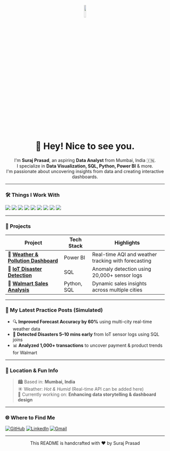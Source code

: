 <p align="center">
  <img src="https://camo.githubusercontent.com/9fd2c024a247a44434ed1c44c7c2fc2481e3333b4192330e2ae61ccfcac19d47/68747470733a2f2f656d6f6a69732e736c61636b6d6f6a69732e636f6d2f656d6f6a69732f696d616765732f313533313834393433302f343234362f626c6f622d73756e676c61737365732e6769663f31353331383439343330" width="10%" />
</p>

<h1 align="center">👋 Hey! Nice to see you.</h1>

<p align="center">
  I'm <b>Suraj Prasad</b>, an aspiring <b>Data Analyst</b> from Mumbai, India 🇮🇳.<br>
  I specialize in <b>Data Visualization, SQL, Python, Power BI</b> & more.<br>
  I'm passionate about uncovering insights from data and creating interactive dashboards.
</p>

---

### 🛠️ Things I Work With

<p>
  <img src="https://img.shields.io/badge/Python-3776AB?style=flat&logo=python&logoColor=white" />
  <img src="https://img.shields.io/badge/SQL-4479A1?style=flat&logo=postgresql&logoColor=white" />
  <img src="https://img.shields.io/badge/Power%20BI-F2C811?style=flat&logo=powerbi&logoColor=black" />
  <img src="https://img.shields.io/badge/Tableau-E97627?style=flat&logo=tableau&logoColor=white" />
  <img src="https://img.shields.io/badge/Excel-217346?style=flat&logo=microsoft-excel&logoColor=white" />
  <img src="https://img.shields.io/badge/Seaborn-3776AB?style=flat&logo=python&logoColor=white" />
  <img src="https://img.shields.io/badge/Matplotlib-11557C?style=flat&logo=python&logoColor=white" />
  <img src="https://img.shields.io/badge/MySQL-4479A1?style=flat&logo=mysql&logoColor=white" />
  <img src="https://img.shields.io/badge/PostgreSQL-336791?style=flat&logo=postgresql&logoColor=white" />
</p>

---

### 🚀 Projects

| Project | Tech Stack | Highlights |
|--------|-------------|------------|
| 🔸 **[Weather & Pollution Dashboard](#)** | Power BI | Real-time AQI and weather tracking with forecasting |
| 🔸 **[IoT Disaster Detection](#)** | SQL | Anomaly detection using 20,000+ sensor logs |
| 🔸 **[Walmart Sales Analysis](#)** | Python, SQL | Dynamic sales insights across multiple cities |

---

### 🧪 My Latest Practice Posts (Simulated)

- 🔍 **Improved Forecast Accuracy by 60%** using multi-city real-time weather data
- 🧠 **Detected Disasters 5–10 mins early** from IoT sensor logs using SQL joins
- 📊 **Analyzed 1,000+ transactions** to uncover payment & product trends for Walmart

---

### 📍 Location & Fun Info

> 🏙️ Based in: **Mumbai, India**  
> ☀️ Weather: *Hot & Humid* (Real-time API can be added here)  
> 📅 Currently working on: **Enhancing data storytelling & dashboard design**

---

### 🌐 Where to Find Me

[![GitHub](https://img.shields.io/badge/GitHub-100000?style=for-the-badge&logo=github&logoColor=white)](https://github.com/yourusername)
[![LinkedIn](https://img.shields.io/badge/LinkedIn-0A66C2?style=for-the-badge&logo=linkedin&logoColor=white)](https://linkedin.com/in/yourlinkedin)
[![Gmail](https://img.shields.io/badge/Gmail-D14836?style=for-the-badge&logo=gmail&logoColor=white)](mailto:465755suraj@gmail.com)

---

<p align="center">
  This README is handcrafted with ❤️ by Suraj Prasad
</p>
